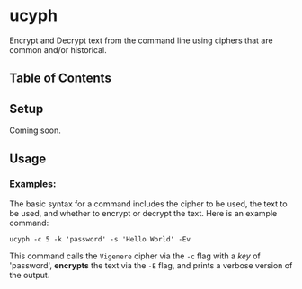 # ucyph
Encrypt and Decrypt text from the command line using ciphers that are common and/or historical. 

## Table of Contents

## Setup
Coming soon.

## Usage

### Examples:
The basic syntax for a command includes the cipher to be used, the text to be used, and whether to encrypt or decrypt the text. Here is an example command:
```shell
ucyph -c 5 -k 'password' -s 'Hello World' -Ev
```

This command calls the ```Vigenere``` cipher via the ```-c``` flag with a *key* of 'password', **encrypts** the text via the ```-E``` flag, and prints a verbose version of the output. 
